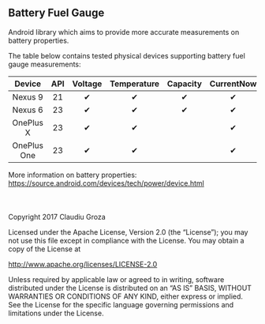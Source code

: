 ## Battery Fuel Gauge

Android library which aims to provide more accurate measurements on battery properties.  

The table below contains tested physical devices supporting battery fuel gauge measurements:

| Device                  | API | Voltage | Temperature | Capacity | CurrentNow  | CurrentAverage | ChargeCounter | EnergyCounter |
|:-----------------------:|:---:|:-------:|:-----------:|:--------:|:-----------:|:--------------:|:-------------:|:-------------:|
| Nexus 9                 | 21  | ✔       | ✔           | ✔        | ✔            | ✔             | ✔             | ✔             |
| Nexus 6                 | 23  | ✔       | ✔           | ✔        | ✔            | ✔             | ✔             |               |
| OnePlus X               | 23  | ✔       | ✔           |          | ✔            |               |               |               |
| OnePlus One             | 23  | ✔       | ✔           |          | ✔            |               |               |               |

More information on battery properties:  
https://source.android.com/devices/tech/power/device.html 
<br />
<br />
<br />
<br />
Copyright 2017 Claudiu Groza  

Licensed under the Apache License, Version 2.0 (the “License”); you may not use this file except in compliance with the License. You may obtain a copy of the License at

http://www.apache.org/licenses/LICENSE-2.0  

Unless required by applicable law or agreed to in writing, software distributed under the License is distributed on an “AS IS” BASIS, WITHOUT WARRANTIES OR CONDITIONS OF ANY KIND, either express or implied. See the License for the specific language governing permissions and limitations under the License.
